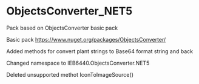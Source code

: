 # ObjectsConverter_NET5
Pack based on ObjectsConverter basic pack


Basic pack https://www.nuget.org/packages/ObjectsConverter/

Added methods for convert plant strings to Base64 format string and back

Changed namespace to IEB6440.ObjectsConverter.NET5

Deleted unsupported methot IconToImageSource()
